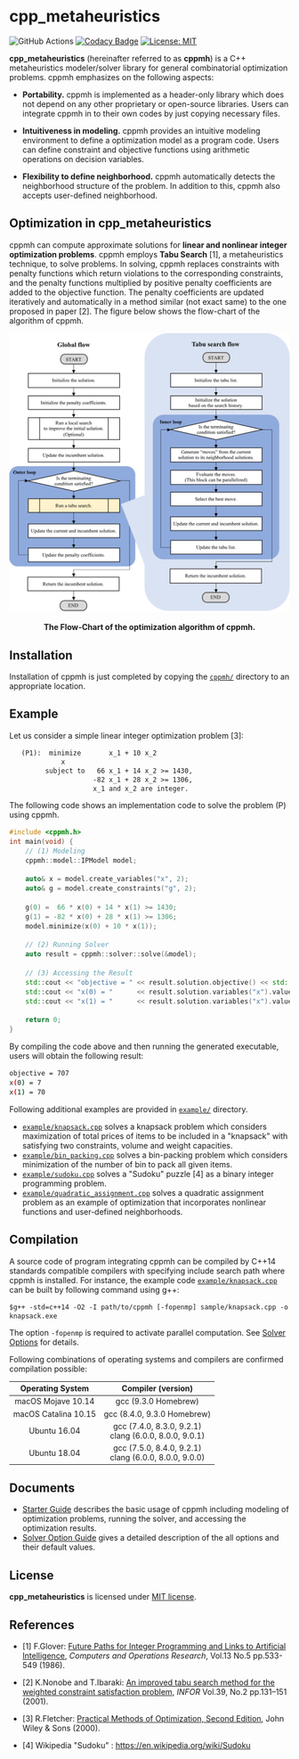 # cpp_metaheuristics
![GitHub Actions](https://github.com/snowberryfield/cpp_metaheuristics/workflows/GitHub%20Actions/badge.svg) [![Codacy Badge](https://api.codacy.com/project/badge/Grade/b990a9488ea14ead982cfecfb5a1ba00)](https://www.codacy.com/manual/snowberryfield/cpp_metaheuristics?utm_source=github.com&amp;utm_medium=referral&amp;utm_content=snowberryfield/cpp_metaheuristics&amp;utm_campaign=Badge_Grade) [![License: MIT](https://img.shields.io/badge/License-MIT-yellow.svg)](https://opensource.org/licenses/MIT)

__cpp_metaheuristics__ (hereinafter referred to as __cppmh__) is a C++ metaheuristics modeler/solver library for general combinatorial optimization problems. cppmh emphasizes on the following aspects:
- __Portability.__ cppmh is implemented as a header-only library which does not depend on any other proprietary or open-source libraries. Users can integrate cppmh in to their own codes by just copying necessary files. 

- __Intuitiveness in modeling.__ cppmh provides an intuitive modeling environment to define a optimization model as a program code. Users can define constraint and objective functions using arithmetic operations on decision variables.

- __Flexibility to define neighborhood.__ cppmh automatically detects the neighborhood structure of the problem. In addition to this, cppmh also accepts user-defined neighborhood.

## Optimization in cpp_metaheuristics
cppmh can compute approximate solutions for __linear and nonlinear integer optimization problems__. cppmh employs __Tabu Search__ [1], a metaheuristics technique, to solve problems. In solving, cppmh replaces constraints with penalty functions which return violations to the corresponding constraints, and the penalty functions multiplied by positive penalty coefficients are added to the objective function. The penalty coefficients are updated iteratively and automatically in a method similar (not exact same) to the one proposed in paper [2].
The figure below shows the flow-chart of the algorithm of cppmh. 

<div align="center">

<img src="./asset/flowchart.png" width="600">

__The Flow-Chart of the optimization algorithm of cppmh.__ 

</div>

## Installation
Installation of cppmh is just completed by copying the [`cppmh/`](cppmh/) directory to an appropriate location. 

## Example
Let us consider a simple linear integer optimization problem [3]:
```
   (P1):  minimize       x_1 + 10 x_2
             x
         subject to   66 x_1 + 14 x_2 >= 1430,
                     -82 x_1 + 28 x_2 >= 1306,
                     x_1 and x_2 are integer.
```

The following code shows an implementation code to solve the problem (P) using cppmh.
```c++
#include <cppmh.h>
int main(void) {
    // (1) Modeling
    cppmh::model::IPModel model;

    auto& x = model.create_variables("x", 2);
    auto& g = model.create_constraints("g", 2);

    g(0) =  66 * x(0) + 14 * x(1) >= 1430;
    g(1) = -82 * x(0) + 28 * x(1) >= 1306;
    model.minimize(x(0) + 10 * x(1));

    // (2) Running Solver
    auto result = cppmh::solver::solve(&model);

    // (3) Accessing the Result
    std::cout << "objective = " << result.solution.objective() << std::endl;
    std::cout << "x(0) = "      << result.solution.variables("x").values(0) << std::endl;
    std::cout << "x(1) = "      << result.solution.variables("x").values(1) << std::endl;

    return 0;
}
```
By compiling the code above and then running the generated executable, users will obtain the following result:
```bash
objective = 707
x(0) = 7
x(1) = 70
```
Following additional examples are provided in [`example/`](example/) directory.
- [`example/knapsack.cpp`](example/knapsack.cpp) solves a knapsack problem which considers maximization of total prices of items to be included in a "knapsack" with satisfying two constraints, volume and weight capacities. 
- [`example/bin_packing.cpp`](example/bin_packing.cpp) solves a bin-packing problem which considers minimization of the number of bin to pack all given items. 
- [`example/sudoku.cpp`](example/sudoku.cpp) solves a "Sudoku" puzzle [4] as a binary integer programming problem.
- [`example/quadratic_assignment.cpp`](example/quadratic_assignment.cpp) solves a quadratic assignment problem as an example of optimization that incorporates nonlinear functions and user-defined neighborhoods. 

## Compilation
A source code of program integrating cppmh can be compiled by C++14 standards compatible compilers with specifying include search path where cppmh is installed. For instance, the example code [`example/knapsack.cpp`](example/knapsack.cpp) can be built by following command using g++:
```
$g++ -std=c++14 -O2 -I path/to/cppmh [-fopenmp] sample/knapsack.cpp -o knapsack.exe
```

The option `-fopenmp` is required to activate parallel computation. See [Solver Options](document/solver_option_guide.md) for details.

Following combinations of operating systems and compilers are confirmed compilation possible:

|   Operating System   |                      Compiler (version)                      |
|:--------------------:|:------------------------------------------------------------:|
|  macOS Mojave 10.14  |                     gcc (9.3.0 Homebrew)                     |
| macOS Catalina 10.15 |                 gcc (8.4.0, 9.3.0 Homebrew)                  |
|     Ubuntu 16.04     | gcc (7.4.0, 8.3.0, 9.2.1) <br /> clang (6.0.0, 8.0.0, 9.0.1) |
|     Ubuntu 18.04     | gcc (7.5.0, 8.4.0, 9.2.1) <br /> clang (6.0.0, 8.0.0, 9.0.0) |

## Documents
- [Starter Guide](document/starter_guide.md) describes the basic usage of cppmh including modeling of optimization problems, running the solver, and accessing the optimization results.
- [Solver Option Guide](document/solver_option_guide.md) gives a detailed description of the all options and their default values.

## License
__cpp_metaheuristics__ is licensed under [MIT license](https://opensource.org/licenses/MIT).

## References

- [1] F.Glover: [Future Paths for Integer Programming and Links to Artificial Intelligence](http://leeds-faculty.colorado.edu/glover/TS%20-%20Future%20Paths%20for%20Integer%20Programming.pdf), _Computers and Operations Research_, Vol.13 No.5 pp.533-549 (1986).

- [2] K.Nonobe and T.Ibaraki: [An improved tabu search method for the weighted constraint satisfaction problem](https://www.researchgate.net/publication/228737620_An_Improved_Tabu_Search_Method_For_The_Weighted_Constraint_Satisfaction_Problem), _INFOR_ Vol.39, No.2 pp.131–151 (2001).

- [3] R.Fletcher: [Practical Methods of Optimization, Second Edition](https://onlinelibrary.wiley.com/doi/book/10.1002/9781118723203), John Wiley & Sons (2000).

- [4] Wikipedia "Sudoku" : https://en.wikipedia.org/wiki/Sudoku